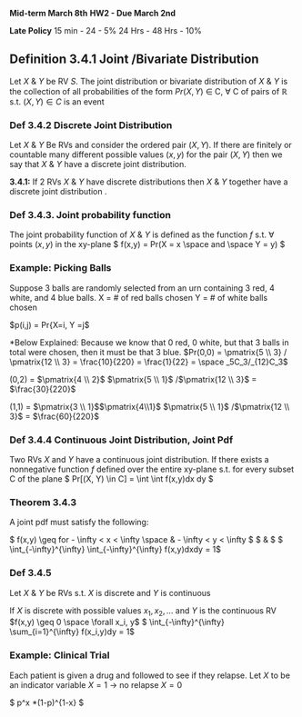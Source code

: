 **Mid-term March 8th**
**HW2 - Due March 2nd**

**Late Policy**
15 min - 24 - 5%
24 Hrs - 48 Hrs - 10%




## Definition 3.4.1 Joint /Bivariate Distribution
Let $X$ & $Y$ be RV $S$. The joint distribution or bivariate distribution of  $X$ & $Y$ is the collection of all probabilities of the form $Pr(X,Y)$ $\in$  C, $\forall$ C of pairs of $\mathbb{R}$  s.t. ${(X,Y) \in C}$ is an event



### Def 3.4.2 Discrete Joint Distribution

Let $X$ & $Y$ Be RVs and consider the ordered pair $(X,Y)$. If there are finitely or countable many different possible values $(x, y)$ for the pair $(X, Y)$ then we say that $X$ & $Y$ have a discrete joint distribution.


**3.4.1:** If 2 RVs $X$ & $Y$ have discrete distributions then $X$ & $Y$ together have a discrete joint distribution .

### Def 3.4.3. Joint probability function
The joint probability function of $X$ & $Y$ is defined as the function $f$ s.t. $\forall$ points $(x,y)$ in the xy-plane
$ f(x,y) = Pr(X = x \space and \space Y = y) $ 

### Example: Picking Balls
Suppose 3 balls are randomly selected from an urn containing 3 red, 4 white, and 4 blue balls.
X = # of red balls chosen
Y = # of white balls chosen

$p(i,j) = Pr{X=i, Y =j$ 

*Below Explained: Because we know that 0 red, 0 white, but that 3 balls in total were chosen, then it must be that 3 blue.
$Pr(0,0) = \pmatrix{5 \\ 3} / \pmatrix{12 \\ 3} = \frac{10}{220} = \frac{1}{22} = \space _5C_3/_{12}C_3$




(0,2) = $\pmatrix{4 \\ 2}$ $\pmatrix{5 \\ 1}$ /$\pmatrix{12 \\ 3}$ = $\frac{30}{220}$

(1,1) = $\pmatrix{3 \\ 1}$$\pmatrix{4\\1}$ $\pmatrix{5 \\ 1}$ /$\pmatrix{12 \\ 3}$  = $\frac{60}{220}$


### Def 3.4.4 Continuous Joint Distribution, Joint Pdf

Two RVs $X$ and $Y$ have a continuous joint distribution. If there exists a nonnegative function $f$ defined over the entire xy-plane s.t. for every subset C of the plane 
$ Pr[(X, Y) \in C] = \int \int f(x,y)dx dy $ 

### Theorem 3.4.3 
A joint pdf must satisfy the following:

$ f(x,y) \geq for - \infty < x < \infty \space \& -  \infty < y < \infty  $
$ \& $
$ \int_{-\infty}^{\infty} \int_{-\infty}^{\infty} f(x,y)dxdy = 1$





### Def 3.4.5
Let $X$ & $Y$ be RVs s.t. $X$ is discrete and $Y$ is continuous 




If $X$ is discrete with possible values $x_1, x_2 , …$ and $Y$ is the continuous RV $f(x,y) \geq 0 \space \forall x_i, y$ 
$ \int_{-\infty}^{\infty} \sum_{i=1}^{\infty} f(x_i,y)dy = 1$


### Example: Clinical Trial 
Each patient is given a drug and followed to see if they relapse. Let $X$ to be an indicator variable $X = 1$  &rarr; no relapse $X =  0$


$ p^x *(1-p)^{1-x} $
